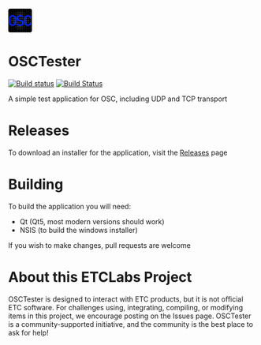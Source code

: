 ![OSCTester](./res/Icon48.png)
# OSCTester
[![Build status](https://ci.appveyor.com/api/projects/status/9lil6xmi9vq1lwnd?svg=true)](https://ci.appveyor.com/project/docsteer/osctester)
[![Build Status](https://travis-ci.org/ETCLabs/OSCTester.svg?branch=master)](https://travis-ci.org/ETCLabs/OSCTester)

A simple test application for OSC, including UDP and TCP transport

# Releases
To download an installer for the application, visit the [Releases](https://github.com/ETCLabs/OSCTester/releases) page

# Building
To build the application you will need:
- Qt (Qt5, most modern versions should work)
- NSIS (to build the windows installer)

If you wish to make changes, pull requests are welcome

# About this ETCLabs Project
OSCTester is designed to interact with ETC products, but it is not official ETC software. For challenges using, integrating, compiling, or modifying items in this project, we encourage posting on the Issues page. OSCTester is a community-supported initiative, and the community is the best place to ask for help!
